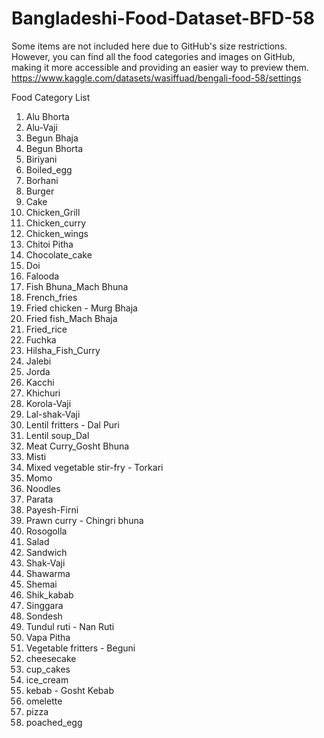 # Bangladeshi-Food-Dataset-BFD-58

Some items are not included here due to GitHub's size restrictions.
However, you can find all the food categories and images on GitHub,
making it more accessible and providing an easier way to preview them. 
https://www.kaggle.com/datasets/wasiffuad/bengali-food-58/settings


Food Category List

1. Alu Bhorta
2. Alu-Vaji
3. Begun Bhaja
4. Begun Bhorta
5. Biriyani
6. Boiled_egg
7. Borhani
8. Burger
9. Cake
10. Chicken_Grill
11. Chicken_curry
12. Chicken_wings
13. Chitoi Pitha
14. Chocolate_cake
15. Doi
16. Falooda
17. Fish Bhuna_Mach Bhuna
18. French_fries
19. Fried chicken - Murg Bhaja
20. Fried fish_Mach Bhaja
21. Fried_rice
22. Fuchka
23. Hilsha_Fish_Curry
24. Jalebi
25. Jorda
26. Kacchi
27. Khichuri
28. Korola-Vaji
29. Lal-shak-Vaji
30. Lentil fritters - Dal Puri
31. Lentil soup_Dal
32. Meat Curry_Gosht Bhuna
33. Misti
34. Mixed vegetable stir-fry - Torkari
35. Momo
36. Noodles
37. Parata
38. Payesh-Firni
39. Prawn curry - Chingri bhuna
40. Rosogolla
41. Salad
42. Sandwich
43. Shak-Vaji
44. Shawarma
45. Shemai
46. Shik_kabab
47. Singgara
48. Sondesh
49. Tundul ruti - Nan Ruti
50. Vapa Pitha
51. Vegetable fritters - Beguni
52. cheesecake
53. cup_cakes
54. ice_cream
55. kebab - Gosht Kebab
56. omelette
57. pizza
58. poached_egg
